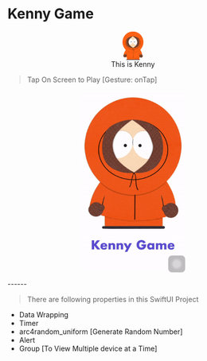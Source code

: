 # Kenny Game

<figure>
  <img src="./Asset/kenny.png" style="display: block; margin-left: auto; margin-right: auto; width: 10% " alt="Kenny"/>
  <figcaption style="text-align: center;">This is Kenny</figcaption>
</figure>

> Tap On Screen to Play [Gesture: onTap]

<figure>
  <img src="./Asset/kennyGif.gif" style="display: block; margin-left: auto; margin-right: auto; width: 50% " alt="Kenny"/>
</figure>
------


>There are following properties in this SwiftUI Project

* Data Wrapping
* Timer
* arc4random_uniform [Generate Random Number]
* Alert
* Group [To View Multiple device at a Time]